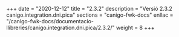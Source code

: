 +++
date        = "2020-12-12"
title       = "2.3.2"
description = "Versió 2.3.2 canigo.integration.dni.pica"
sections    = "canigo-fwk-docs"
enllac		= "/canigo-fwk-docs/documentacio-llibreries/canigo.integration.dni.pica/2.3.2/"
weight		= 8
+++
